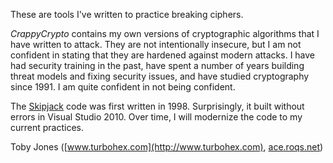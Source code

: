 These are tools I've written to practice breaking ciphers.

_CrappyCrypto_ contains my own versions of cryptographic algorithms that I have written to attack.
They are not intentionally insecure, but I am not confident in stating that they are hardened against
modern attacks. I have had security training in the past, have spent a number of years building threat
models and fixing security issues, and have studied cryptography since 1991. I am quite confident in
not being confident.

The [Skipjack](http://en.wikipedia.org/wiki/Skipjack_\(cipher\)) code was first written in 1998.
Surprisingly, it built without errors in Visual Studio 2010. Over time, I will modernize the code
to my current practices.

Toby Jones \([www.turbohex.com](http://www.turbohex.com), [ace.roqs.net](http://ace.roqs.net)\)
